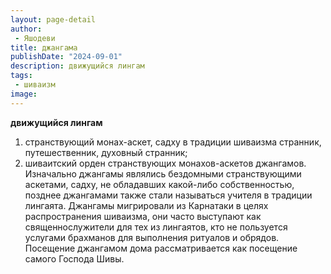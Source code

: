 ```yaml
---
layout: page-detail
author:
 - Яшодеви
title: джангама
publishDate: "2024-09-01"
description: движущийся лингам
tags:
 - шиваизм
image: 
---
```


__движущийся лингам__
1) странствующий монах-аскет, садху в традиции шиваизма странник, путешественник, духовный странник;
2) шиваитский орден странствующих монахов-аскетов джангамов. Изначально джангамы являлись бездомными странствующими аскетами, садху, не обладавших какой-либо собственностью, позднее джангамами также стали называться учителя в традиции лингаята. Джангамы мигрировали из Карнатаки в целях распространения шиваизма, они часто выступают как священнослужители для тех из лингаятов, кто не пользуется услугами брахманов для выполнения ритуалов и обрядов. Посещение джангамом дома рассматривается как посещение самого Господа Шивы.

